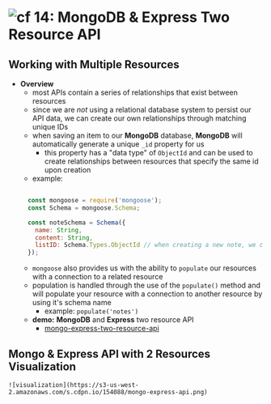 ![cf](http://i.imgur.com/7v5ASc8.png) 14: MongoDB & Express Two Resource API
=====================================

## Working with Multiple Resources
  * **Overview**
    * most APIs contain a series of relationships that exist between resources
    * since we are *not* using a relational database system to persist our API data, we can create our own relationships through matching unique IDs
    * when saving an item to our **MongoDB** database, **MongoDB** will automatically generate a unique `_id` property for us
      * this property has a "data type" of `ObjectId` and can be used to create relationships between resources that specify the same id upon creation
    * example:
    ``` javascript

      const mongoose = require('mongoose');
      const Schema = mongoose.Schema;

      const noteSchema = Schema({
        name: String,
        content: String,
        listID: Schema.Types.ObjectId // when creating a new note, we can assign the listID property as the same value as the `_id` property of a list
      });

    ```
    * `mongoose` also provides us with the ability to `populate` our resources with a connection to a related resource
    * population is handled through the use of the `populate()` method and will populate your resource with a connection to another resource by using it's schema name
      * example: `populate('notes')`
    * **demo:** **MongoDB** and **Express** two resource API
      * [mongo-express-two-resource-api](/14-mongo_express_two_resource_api/demo/two_resource_api)

## Mongo & Express API with 2 Resources Visualization
    ![visualization](https://s3-us-west-2.amazonaws.com/s.cdpn.io/154088/mongo-express-api.png)
